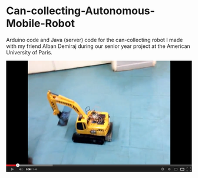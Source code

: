 Can-collecting-Autonomous-Mobile-Robot
======================================

Arduino code and Java (server) code for the can-collecting robot I made with my friend Alban Demiraj during our senior year project at the American University of Paris.

[![ScreenShot](https://github.com/anasb/Can-collecting-Autonomous-Mobile-Robot/blob/master/screenshot.png?raw=true)](http://youtu.be/FlnYmz4j0HA)
